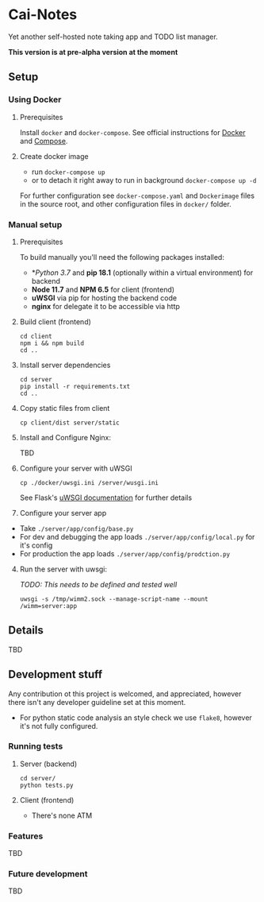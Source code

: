 # Cai-Notes

Yet another self-hosted note taking app and TODO list manager.

**This version is at pre-alpha version at the moment**

## Setup

### Using Docker

1. Prerequisites

    Install `docker` and `docker-compose`.
    See official instructions for
    [Docker](https://www.docker.com/get-started) and
    [Compose](https://docs.docker.com/compose/install/).

2. Create docker image

    - run `docker-compose up`
    - or to detach it right away to run in background `docker-compose up -d`

    For further configuration see `docker-compose.yaml` and
    `Dockerimage` files in the source root, and other configuration
    files in `docker/` folder.

### Manual setup

1. Prerequisites

    To build manually you'll need the following packages installed:

    - **Python 3.7* and **pip 18.1** (optionally within a virtual environment) for backend
    - **Node 11.7** and **NPM 6.5** for client (frontend)
    - **uWSGI** via pip for hosting the backend code
    - **nginx** for delegate it to be accessible via http

1. Build client (frontend)

    ```
    cd client
    npm i && npm build
    cd ..
    ```

2. Install server dependencies
    ```
    cd server
    pip install -r requirements.txt
    cd ..
    ```

3. Copy static files from client
    ```
    cp client/dist server/static
    ```

3. Install and Configure Nginx:

    TBD

3. Configure your server with uWSGI

    ```
    cp ./docker/uwsgi.ini /server/wusgi.ini
    ```
    See Flask's [uWSGI documentation](http://flask.pocoo.org/docs/1.0/deploying/uwsgi/) for further details

3. Configure your server app

  - Take `./server/app/config/base.py`
  - For dev and debugging the app loads `./server/app/config/local.py` for it's config
  - For production the app loads `./server/app/config/prodction.py`

4. Run the server with uwsgi:

    *TODO: This needs to be defined and tested well*
    ```
    uwsgi -s /tmp/wimm2.sock --manage-script-name --mount /wimm=server:app
    ```

## Details

 TBD

## Development stuff

Any contribution ot this project is welcomed, and appreciated, however
there isn't any developer guideline set at this moment.

- For python static code analysis an style check we use `flake8`, however it's not fully configured.

### Running tests

1. Server (backend)

    ```
    cd server/
    python tests.py
    ```

2. Client (frontend)
    - There's none ATM

### Features

TBD

### Future development

TBD
